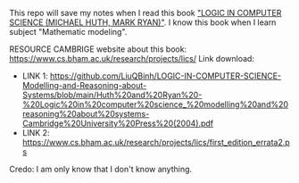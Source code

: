 This repo will save my notes when I read this book ["LOGIC IN COMPUTER SCIENCE (MICHAEL HUTH, MARK RYAN)"]( https://github.com/LiuQBinh/LOGIC-IN-COMPUTER-SCIENCE-Modelling-and-Reasoning-about-Systems/blob/main/Huth%20and%20Ryan%20-%20Logic%20in%20computer%20science_%20modelling%20and%20reasoning%20about%20systems-Cambridge%20University%20Press%20(2004).pdf).
I know this book when I learn subject "Mathematic modeling".

RESOURCE
CAMBRIGE website about this book: https://www.cs.bham.ac.uk/research/projects/lics/
Link download: 
- LINK 1: https://github.com/LiuQBinh/LOGIC-IN-COMPUTER-SCIENCE-Modelling-and-Reasoning-about-Systems/blob/main/Huth%20and%20Ryan%20-%20Logic%20in%20computer%20science_%20modelling%20and%20reasoning%20about%20systems-Cambridge%20University%20Press%20(2004).pdf
- LINK 2: https://www.cs.bham.ac.uk/research/projects/lics/first_edition_errata2.ps

Credo: I am only know that I don't know anything.
